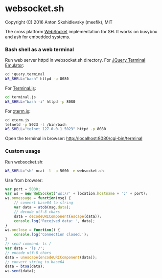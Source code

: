 # websocket.sh

Copyright (C) 2016 Anton Skshidlevsky (meefik), MIT

The cross platform [WebSocket](https://tools.ietf.org/html/rfc6455) implementation for SH. It works on busybox and ash for embedded systems.

### Bash shell as a web terminal

Run web server httpd in websocket.sh directory. For [JQuery Terminal Emulator](http://terminal.jcubic.pl):
```sh
cd jquery.terminal
WS_SHELL="bash" httpd -p 8080
```
For [Terminal.js](http://terminal.js.org):
```sh
cd terminal.js
WS_SHELL="bash -i" httpd -p 8080
```
For [xterm.js](https://github.com/sourcelair/xterm.js):
```sh
cd xterm.js
telnetd -p 5023 -l /bin/bash
WS_SHELL="telnet 127.0.0.1 5023" httpd -p 8080
```
Open the terminal in browser: [http://localhost:8080/cgi-bin/terminal](http://localhost:8080/cgi-bin/terminal)

### Custom usage

Run websocket.sh:
```sh
WS_SHELL="sh" ncat -l -p 5000 -e websocket.sh
```
Use from browser:
```js
var port = 5000;
var ws = new WebSocket('ws://' + location.hostname + ':' + port);
ws.onmessage = function(msg) {
    // convert base64 to string
    var data = atob(msg.data);
    // decode utf-8 chars
    data = decodeURIComponent(escape(data));
    console.log('Received data: ', data);
}
ws.onclose = function() {
    console.log('Connection closed.');
}
// send command: ls /
var data = 'ls /';
// encode utf-8 chars
data = unescape(encodeURIComponent(data));
// convert string to base64
data = btoa(data);
ws.send(data);
```
